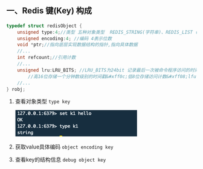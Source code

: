 ## 一、Redis 键(Key) 构成

```c
typedef struct redisObject { 
	unsigned type:4;//类型 五种对象类型  REDIS_STRING(字符串)、REDIS_LIST (列表)、REDIS_HASH(哈希)、REDIS_SET(集合)、REDIS_ZSET(有序集合)。
	unsigned encoding:4; //编码 4表示位数
	void *ptr;//指向底层实现数据结构的指针,指向具体数据
	//... 
	int refcount;//引用计数 
	//... 
	unsigned lru:LRU_BITS; //LRU_BITS为24bit 记录最后一次被命令程序访问的时间 
        //高16位存储一个分钟数级别的时间戳&#xff0c;低8位存储访问计数&#xff08;lfu &#xff1a; 最近访问次数&#xff09;
	//... 
} robj;
```

1. 查看对象类型 `type key`

   ![image-20210819160437641](../img/redis_01.png)

2. 获取value具体编码 `object encoding key`

3. 查看key的结构信息 `debug object key`

